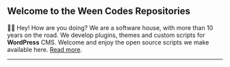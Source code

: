## Welcome to the Ween Codes Repositories

🙋‍♀ Hey! How are you doing? We are a software house, with more than 10 years on the road. We develop plugins, themes and custom scripts for **WordPress** CMS. Welcome and enjoy the open source scripts we make available here. <a href="https://ween.codes" title="WordPress Software House" target="_blank">Read more</a>.

---
<!--
🌈 Contribution guidelines - how can the community get involved?
👩‍💻 Useful resources - where can the community find your docs? Is there anything else the community should know?
🍿 Fun facts - what does your team eat for breakfast?
🧙 Remember, you can do mighty things with the power of [Markdown](https://docs.github.com/github/writing-on-github/getting-started-with-writing-and-formatting-on-github/basic-writing-and-formatting-syntax)
-->
